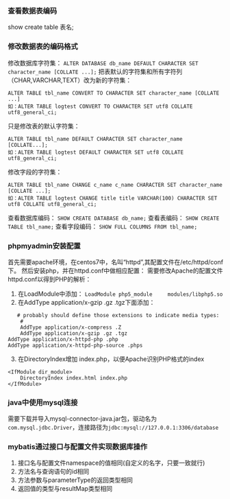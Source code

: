 ### 查看数据表编码
show create table 表名;

### 修改数据表的编码格式
修改数据库字符集：
`ALTER DATABASE db_name DEFAULT CHARACTER SET character_name [COLLATE ...];`
把表默认的字符集和所有字符列（CHAR,VARCHAR,TEXT）改为新的字符集：
```
ALTER TABLE tbl_name CONVERT TO CHARACTER SET character_name [COLLATE ...]
如：ALTER TABLE logtest CONVERT TO CHARACTER SET utf8 COLLATE utf8_general_ci;
```
只是修改表的默认字符集：
```
ALTER TABLE tbl_name DEFAULT CHARACTER SET character_name [COLLATE...];
如：ALTER TABLE logtest DEFAULT CHARACTER SET utf8 COLLATE utf8_general_ci;
```
修改字段的字符集：
```
ALTER TABLE tbl_name CHANGE c_name c_name CHARACTER SET character_name [COLLATE ...];
如：ALTER TABLE logtest CHANGE title title VARCHAR(100) CHARACTER SET utf8 COLLATE utf8_general_ci;
```
查看数据库编码：
`SHOW CREATE DATABASE db_name;`
查看表编码：
`SHOW CREATE TABLE tbl_name;`
查看字段编码：
`SHOW FULL COLUMNS FROM tbl_name;`

### phpmyadmin安装配置
首先需要apache环境，在centos7中，名叫“httpd”,其配置文件在/etc/httpd/conf下。
然后安装php，并在httpd.conf中做相应配置：
需要修改Apache的配置文件httpd.conf以得到PHP的解析：
1. 在LoadModule中添加：
    `LoadModule php5_module     modules/libphp5.so`
2. 在AddType application/x-gzip .gz .tgz下面添加：
```   
   # probably should define those extensions to indicate media types:
    #
    AddType application/x-compress .Z
    AddType application/x-gzip .gz .tgz
AddType application/x-httpd-php .php
AddType application/x-httpd-php-source .phps
```   
3. 在DirectoryIndex增加 index.php，以便Apache识别PHP格式的index
```
<IfModule dir_module>  
    DirectoryIndex index.html index.php  
</IfModule>  
```

### java中使用mysql连接
需要下载并导入mysql-connector-java.jar包，驱动名为`com.mysql.jdbc.Driver`，连接路径为`jdbc:mysql://127.0.0.1:3306/database`

### mybatis通过接口与配置文件实现数据库操作
1. 接口名与配置文件namespace的值相同(自定义的名字，只要一致就行)
2. 方法名与查询语句的id相同
3. 方法参数与parameterType的返回类型相同
4. 返回值的类型与resultMap类型相同